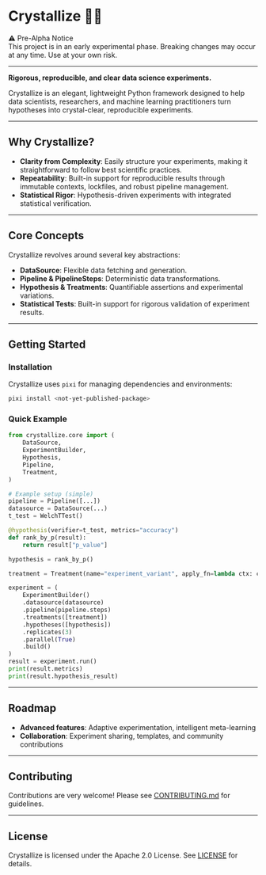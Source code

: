 # Crystallize 🧪✨

⚠️ Pre-Alpha Notice  
This project is in an early experimental phase. Breaking changes may occur at any time. Use at your own risk.

---

**Rigorous, reproducible, and clear data science experiments.**

Crystallize is an elegant, lightweight Python framework designed to help data scientists, researchers, and machine learning practitioners turn hypotheses into crystal-clear, reproducible experiments.

---

## Why Crystallize?

- **Clarity from Complexity**: Easily structure your experiments, making it straightforward to follow best scientific practices.
- **Repeatability**: Built-in support for reproducible results through immutable contexts, lockfiles, and robust pipeline management.
- **Statistical Rigor**: Hypothesis-driven experiments with integrated statistical verification.

---

## Core Concepts

Crystallize revolves around several key abstractions:

- **DataSource**: Flexible data fetching and generation.
- **Pipeline & PipelineSteps**: Deterministic data transformations.
- **Hypothesis & Treatments**: Quantifiable assertions and experimental variations.
- **Statistical Tests**: Built-in support for rigorous validation of experiment results.

---

## Getting Started

### Installation

Crystallize uses `pixi` for managing dependencies and environments:

```bash
pixi install <not-yet-published-package>
```

### Quick Example

```python
from crystallize.core import (
    DataSource,
    ExperimentBuilder,
    Hypothesis,
    Pipeline,
    Treatment,
)

# Example setup (simple)
pipeline = Pipeline([...])
datasource = DataSource(...)
t_test = WelchTTest()

@hypothesis(verifier=t_test, metrics="accuracy")
def rank_by_p(result):
    return result["p_value"]

hypothesis = rank_by_p()

treatment = Treatment(name="experiment_variant", apply_fn=lambda ctx: ctx.update({"learning_rate": 0.001}))

experiment = (
    ExperimentBuilder()
    .datasource(datasource)
    .pipeline(pipeline.steps)
    .treatments([treatment])
    .hypotheses([hypothesis])
    .replicates(3)
    .parallel(True)
    .build()
)
result = experiment.run()
print(result.metrics)
print(result.hypothesis_result)
```

---

## Roadmap

- **Advanced features**: Adaptive experimentation, intelligent meta-learning
- **Collaboration**: Experiment sharing, templates, and community contributions

---

## Contributing

Contributions are very welcome! Please see [CONTRIBUTING.md](CONTRIBUTING.md) for guidelines.

---

## License

Crystallize is licensed under the Apache 2.0 License. See [LICENSE](LICENSE) for details.
